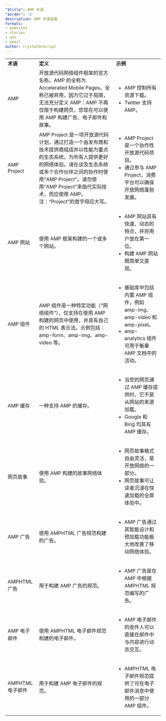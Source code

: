 ```yaml
---
"$title": AMP 术语
"$order": '2'
description: AMP 术语指南
formats:
- websites
- stories
- ads
- email
author: CrystalOnScript
---
```


<table>
  <tr>
   <td>
<strong>术语</strong>
   </td>
   <td>
<strong>定义</strong>
   </td>
   <td>
<strong>示例</strong>
   </td>
  </tr>
  <tr>
   <td>AMP</td>
   <td>开放源代码网络组件框架的官方名称。AMP 的全称为 Accelerated Mobile Pages。全称已被弃用，因为它过于局限，无法充分定义 AMP：AMP 不再仅限于构建网页，您现在可以使用 AMP 构建广告、电子邮件和故事。</td>
   <td>
<ul>
      <li>AMP 控制所有资源下载。</li>
<li>Twitter 支持 AMP。</li>
      </ul>
   </td>
  </tr>
  <tr>
   <td>AMP Project</td>
   <td>AMP Project 是一项开放源代码计划，通过打造一个由发布商和技术提供商组成并以性能为重点的生态系统，为所有人提供更好的网络体验。请在谈及生态系统或多个合作伙伴之间的协作时使用“AMP Project”。请勿使用“AMP Project”来指代实际技术，而应使用 AMP。注：“Project”的首字母应大写。</td>
   <td>
<ul>
      <li>AMP Project 是一个协作性开放源代码项目。</li>
<li>通过参与 AMP Project，消费平台可以确保开放网络蓬勃发展。</li>
</ul>
   </td>
  </tr>
  <tr>
   <td>AMP 网站</td>
   <td>使用 AMP 框架构建的一个或多个网站。</td>
   <td>
<ul>
      <li>AMP 网站具有快速、动态的特点，并将用户放在第一位。</li>
<li>构建 AMP 网站既简单又直观。</li>
</ul>
   </td>
  </tr>
  <tr>
   <td>AMP 组件</td>
   <td>AMP 组件是一种特定功能（“网络组件”），仅支持在使用 AMP 构建的网页中使用，并具有自己的 HTML 表示法。示例包括：amp-form、amp-img、amp-video 等。</td>
   <td>
<ul>
      <li>基础库中包括内置 AMP 组件，例如 amp-img、amp-video 和 amp-pixel。</li>
<li>amp-analytics 组件可用于衡量 AMP 文档中的活动。</li>
</ul>
   </td>
  </tr>
  <tr>
   <td>AMP 缓存</td>
   <td>一种支持 AMP 的缓存。</td>
   <td>
<ul>
      <li>当您的网页通过 AMP 缓存提供时，它不是从网站的来源加载。</li>
<li>Google 和 Bing 均具有 AMP 缓存。</li>
</ul>
   </td>
  </tr>
  <tr>
   <td>网页故事</td>
   <td>使用 AMP 构建的故事网络体验。</td>
   <td>
<ul>
      <li>网页故事格式自由灵活，是开放网络的一部分。</li>
<li>网页故事可让读者沉浸在快速加载的全屏体验中。</li>
</ul>
   </td>
  </tr>
  <tr>
   <td>AMP 广告</td>
   <td>使用 AMPHTML 广告规范构建的广告。</td>
   <td>
<ul>
      <li>AMP 广告通过其智能设计和预加载功能极大地改善了移动网络体验。</li>
</ul>
   </td>
  </tr>
  <tr>
   <td>AMPHTML 广告</td>
   <td>用于构建 AMP 广告的规范。</td>
   <td>
<ul>
      <li>AMP 广告是在 AMP 中根据 AMPHTML 规范编写的广告。</li>
</ul>
   </td>
  </tr>
  <tr>
   <td>AMP 电子邮件</td>
   <td>使用 AMPHTML 电子邮件规范构建的电子邮件。</td>
   <td>
<ul>
      <li>AMP 电子邮件的收件人可以直接在邮件中与内容进行动态交互。</li>
</ul>
   </td>
  </tr>
  <tr>
   <td>AMPHTML 电子邮件</td>
   <td>用于构建 AMP 电子邮件的规范。</td>
   <td>
<ul>
      <li>AMPHTML 电子邮件规范提供了可在电子邮件消息中使用的一部分 AMP 组件。</li>
</ul>
   </td>
  </tr>
</table>
